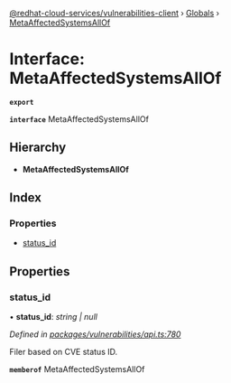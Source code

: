 [@redhat-cloud-services/vulnerabilities-client](../README.md) › [Globals](../globals.md) › [MetaAffectedSystemsAllOf](metaaffectedsystemsallof.md)

# Interface: MetaAffectedSystemsAllOf

**`export`** 

**`interface`** MetaAffectedSystemsAllOf

## Hierarchy

* **MetaAffectedSystemsAllOf**

## Index

### Properties

* [status_id](metaaffectedsystemsallof.md#status_id)

## Properties

###  status_id

• **status_id**: *string | null*

*Defined in [packages/vulnerabilities/api.ts:780](https://github.com/RedHatInsights/javascript-clients/blob/master/packages/vulnerabilities/api.ts#L780)*

Filer based on CVE status ID.

**`memberof`** MetaAffectedSystemsAllOf
